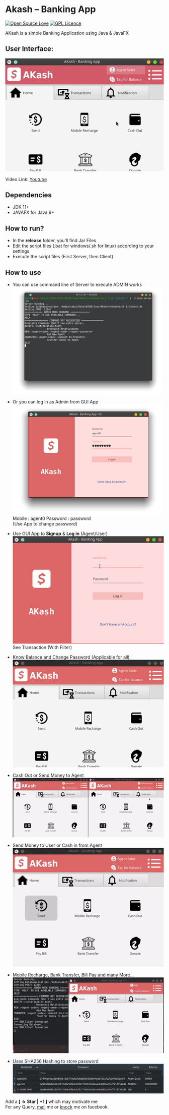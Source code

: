 ﻿# Akash – Banking App
[![Open Source Love](https://badges.frapsoft.com/os/v2/open-source.svg?v=103)](https://github.com/ellerbrock/open-source-badges/) [![GPL Licence](https://badges.frapsoft.com/os/gpl/gpl.svg?v=103)](https://opensource.org/licenses/GPL-3.0/)
  
AKash is a simple Banking Application using Java & JavaFX
  
## User Interface:  
![Image](./screenshots/ui.png)  

Video Link: [Youtube](https://www.youtube.com/watch?v=U4to-xGq1NY)  

## Dependencies
- JDK 11+
- JAVAFX for Java 9+
  
## How to run?
- In the __release__ folder, you'll find Jar Files
- Edit the script files (.bat for windows/.sh for linux) according to your settings
- Execute the script files (First Server, then Client)
  
## How to use
  
- You can use command line of Server to execute ADMIN works  
![Image](./screenshots/start-server.png)  
  
- Or you can log in as Admin from GUI App  
![Image](./screenshots/login-as-admin.png)  
Mobile   : agent0
Password : password  
(Use App to change password)
  
- Use GUI App to __Signup__ & __Log in__ (Agent/User)  
![Image](./screenshots/agent-signup-login-transaction.gif)  
See Transaction (With Filter)  
  
- Know Balance and Change Password (Applicable for all)  
![Image](./screenshots/balance-query-and-password-change.gif)
  
- Cash Out or Send Money to Agent  
![Image](./screenshots/cash-out-send-money-to-agent.gif)  
  
- Send Money to User or Cash in from Agent  
![Image](./screenshots/send-money-to-user-cash-in.gif)  
  
- Mobile Recharge, Bank Transfer, Bill Pay and many More...
![Image](./screenshots/mobile-recharge.gif)  
  
- Uses SHA256 Hashing to store password  
![Image](./screenshots/sha-256.png)

Add a __[ ☆ Star | +1 ]__ which may motivate me  
For any Query, [mail](mailto:sabit.jehadul.karim@gmail.com) me or [knock](https://www.facebook.com/MdJehadulKarim) me on facebook.
